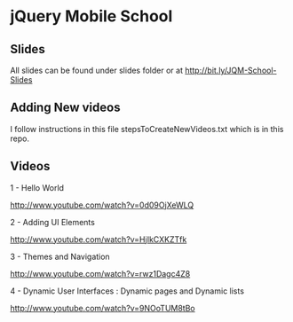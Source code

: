 # jQuery Mobile School

## Slides 
All slides can be found under slides folder or at http://bit.ly/JQM-School-Slides 

## Adding New videos
I follow instructions in this file stepsToCreateNewVideos.txt which is in this repo.

## Videos

  1 - Hello World

  http://www.youtube.com/watch?v=0d09OjXeWLQ

  2 - Adding UI Elements

  http://www.youtube.com/watch?v=HjIkCXKZTfk

  3 - Themes and Navigation

  http://www.youtube.com/watch?v=rwz1Dagc4Z8

  4 - Dynamic User Interfaces : Dynamic pages and Dynamic lists

  http://www.youtube.com/watch?v=9NOoTUM8tBo
